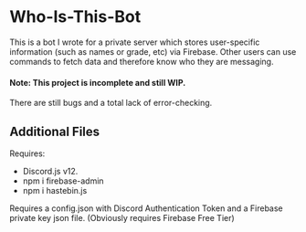 # Who-Is-This-Bot
This is a bot I wrote for a private server which stores user-specific information (such as names or grade, etc) via Firebase.
Other users can use commands to fetch data and therefore know who they are messaging.

#### Note: This project is incomplete and still WIP.
There are still bugs and a total lack of error-checking.

## Additional Files
Requires:
- Discord.js v12.
- npm i firebase-admin
- npm i hastebin.js

Requires a config.json with Discord Authentication Token and a Firebase private key json file.
(Obviously requires Firebase Free Tier)
